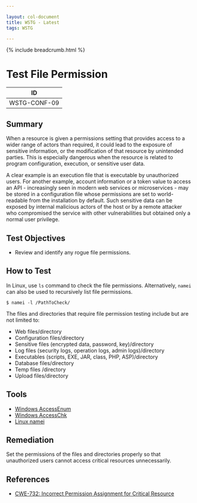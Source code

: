 ```yaml
---

layout: col-document
title: WSTG - Latest
tags: WSTG

---
```


{% include breadcrumb.html %}
# Test File Permission

|ID          |
|------------|
|WSTG-CONF-09|

## Summary

When a resource is given a permissions setting that provides access to a wider range of actors than required, it could lead to the exposure of sensitive information, or the modification of that resource by unintended parties. This is especially dangerous when the resource is related to program configuration, execution, or sensitive user data.

A clear example is an execution file that is executable by unauthorized users. For another example, account information or a token value to access an API - increasingly seen in modern web services or microservices - may be stored in a configuration file whose permissions are set to world-readable from the installation by default. Such sensitive data can be exposed by internal malicious actors of the host or by a remote attacker who compromised the service with other vulnerabilities but obtained only a normal user privilege.

## Test Objectives

- Review and identify any rogue file permissions.

## How to Test

In Linux, use `ls` command to check the file permissions. Alternatively, `namei` can also be used to recursively list file permissions.

`$ namei -l /PathToCheck/`

The files and directories that require file permission testing include but are not limited to:

- Web files/directory
- Configuration files/directory
- Sensitive files (encrypted data, password, key)/directory
- Log files (security logs, operation logs, admin logs)/directory
- Executables (scripts, EXE, JAR, class, PHP, ASP)/directory
- Database files/directory
- Temp files /directory
- Upload files/directory

## Tools

- [Windows AccessEnum](https://technet.microsoft.com/en-us/sysinternals/accessenum)
- [Windows AccessChk](https://technet.microsoft.com/en-us/sysinternals/accesschk)
- [Linux namei](https://linux.die.net/man/1/namei)

## Remediation

Set the permissions of the files and directories properly so that unauthorized users cannot access critical resources unnecessarily.

## References

- [CWE-732: Incorrect Permission Assignment for Critical Resource](https://cwe.mitre.org/data/definitions/732.html)
